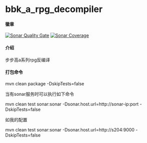 # bbk_a_rpg_decompiler

#### 徽章

[![Sonar Quality Gate](http://192.168.0.204:9000/api/badges/measure?key=com.billy.bbk.arpg%3Abbk_a_rpg_decompiler&metric=alert_status)](http://192.168.0.204:9000/dashboard?id=com.billy.bbk.arpg%3Abbk_a_rpg_decompiler)
[![Sonar Coverage](http://192.168.0.204:9000/api/badges/measure?key=com.billy.bbk.arpg%3Abbk_a_rpg_decompiler&metric=coverage)](http://192.168.0.204:9000/dashboard?id=com.billy.bbk.arpg%3Abbk_a_rpg_decompiler)

#### 介绍
步步高a系列rpg反编译

#### 打包命令

 mvn clean package -DskipTests=false
 
 当有sonar服务时可以执行如下命令
 
 mvn clean test sonar:sonar -Dsonar.host.url=http://sonar-ip:port -DskipTests=false
 
 如我的配置
 
 mvn clean test sonar:sonar -Dsonar.host.url=http://s204:9000 -DskipTests=false
